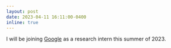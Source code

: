 ```yaml
---
layout: post
date: 2023-04-11 16:11:00-0400
inline: true
---
```

I will be joining [Google](https://research.google/careers/) as a research intern this summer of 2023.